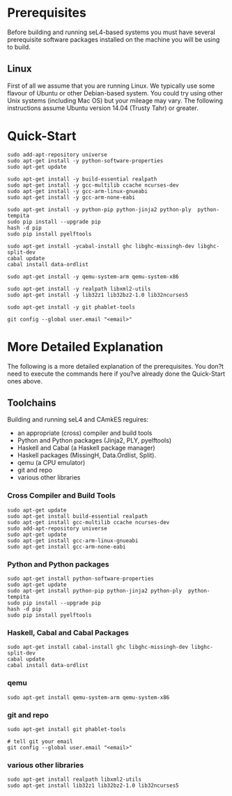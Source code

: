 # Prerequisites

Before building and running seL4-based systems you must have several prerequisite software packages installed on the machine you will be using to build.  

## Linux

First of all we assume that you are running Linux.  We typically use some flavour of Ubuntu or other Debian-based system.  You could try using other Unix systems (including Mac OS) but your mileage may vary.  The following instructions assume Ubuntu version 14.04 (Trusty Tahr) or greater.

# Quick-Start

    sudo add-apt-repository universe
    sudo apt-get install -y python-software-properties
    sudo apt-get update

    sudo apt-get install -y build-essential realpath 
    sudo apt-get install -y gcc-multilib ccache ncurses-dev
    sudo apt-get install -y gcc-arm-linux-gnueabi
    sudo apt-get install -y gcc-arm-none-eabi

    sudo apt-get install -y python-pip python-jinja2 python-ply  python-tempita
    sudo pip install --upgrade pip
    hash -d pip
    sudo pip install pyelftools

    sudo apt-get install -ycabal-install ghc libghc-missingh-dev libghc-split-dev
    cabal update
    cabal install data-ordlist

    sudo apt-get install -y qemu-system-arm qemu-system-x86

    sudo apt-get install -y realpath libxml2-utils
    sudo apt-get install -y lib32z1 lib32bz2-1.0 lib32ncurses5

    sudo apt-get install -y git phablet-tools

    git config --global user.email "<email>"

# More Detailed Explanation

The following is a more detailed explanation of the prerequisites.  You don?t need to execute the commands here if you?ve already done the Quick-Start ones above.

## Toolchains

Building and running seL4 and CAmkES reguires: 
 * an appropriate (cross) compiler and build tools
 * Python and Python packages (Jinja2, PLY, pyelftools)
 * Haskell and Cabal (a Haskell package manager) 
 * Haskell packages (MissingH, Data.Ordlist, Split).
 * qemu (a CPU emulator)
 * git and repo
 * various other libraries

### Cross Compiler and Build Tools

    sudo apt-get update
    sudo apt-get install build-essential realpath 
    sudo apt-get install gcc-multilib ccache ncurses-dev
    sudo add-apt-repository universe
    sudo apt-get update
    sudo apt-get install gcc-arm-linux-gnueabi
    sudo apt-get install gcc-arm-none-eabi


### Python and Python packages

    sudo apt-get install python-software-properties
    sudo apt-get update
    sudo apt-get install python-pip python-jinja2 python-ply  python-tempita
    sudo pip install --upgrade pip
    hash -d pip
    sudo pip install pyelftools

### Haskell, Cabal and Cabal Packages

    sudo apt-get install cabal-install ghc libghc-missingh-dev libghc-split-dev
    cabal update
    cabal install data-ordlist

### qemu

    sudo apt-get install qemu-system-arm qemu-system-x86

### git and repo

    sudo apt-get install git phablet-tools

    # tell git your email
    git config --global user.email "<email>"

### various other libraries

    sudo apt-get install realpath libxml2-utils
    sudo apt-get install lib32z1 lib32bz2-1.0 lib32ncurses5
	

